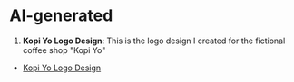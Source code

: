 # AI-generated

1. **Kopi Yo Logo Design**: This is the logo design I created for the fictional coffee shop "Kopi Yo"
- [Kopi Yo Logo Design](/_pages/about.md)
